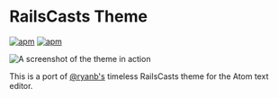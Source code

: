# RailsCasts Theme

[![apm](https://img.shields.io/apm/v/railscasts-syntax.svg?style=flat-square)](http://atom.io/packages/railscasts-syntax) 
[![apm](https://img.shields.io/apm/dm/railscasts-syntax.svg?style=flat-square)](http://atom.io/packages/railscasts-syntax)

![A screenshot of the theme in action](https://raw.githubusercontent.com/rpowelll/railscasts-syntax/master/screenshot.png)

This is a port of [@ryanb's](https://github.com/ryanb) timeless RailsCasts theme for the Atom text editor.
